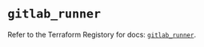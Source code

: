 # `gitlab_runner`

Refer to the Terraform Registory for docs: [`gitlab_runner`](https://registry.terraform.io/providers/gitlabhq/gitlab/16.5.0/docs/resources/runner).

